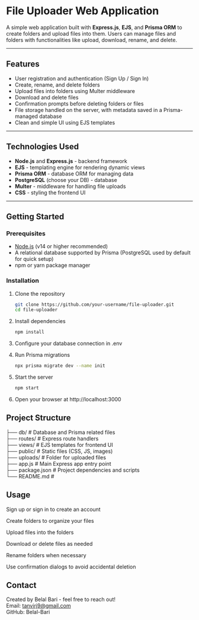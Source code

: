 # File Uploader Web Application

A simple web application built with **Express.js**, **EJS**, and **Prisma ORM** to create folders and upload files into them. Users can manage files and folders with functionalities like upload, download, rename, and delete.

---

## Features

- User registration and authentication (Sign Up / Sign In)
- Create, rename, and delete folders
- Upload files into folders using Multer middleware
- Download and delete files
- Confirmation prompts before deleting folders or files
- File storage handled on the server, with metadata saved in a Prisma-managed database
- Clean and simple UI using EJS templates

---

## Technologies Used

- **Node.js** and **Express.js** - backend framework  
- **EJS** - templating engine for rendering dynamic views  
- **Prisma ORM** - database ORM for managing data  
- **PostgreSQL** (choose your DB) - database  
- **Multer** - middleware for handling file uploads  
- **CSS** - styling the frontend UI  

---

## Getting Started

### Prerequisites

- [Node.js](https://nodejs.org/en/download/) (v14 or higher recommended)
- A relational database supported by Prisma (PostgreSQL used by default for quick setup)
- npm or yarn package manager

### Installation

1. Clone the repository  
   ```bash
   git clone https://github.com/your-username/file-uploader.git
   cd file-uploader

2. Install dependencies
    ```bash
    npm install

3. Configure your database connection in .env

4. Run Prisma migrations
    ```bash
    npx prisma migrate dev --name init

5. Start the server
    ```bash
    npm start

6. Open your browser at http://localhost:3000

## Project Structure
├── db/                     # Database and Prisma related files</br>
├── routes/                 # Express route handlers</br>
├── views/                  # EJS templates for frontend UI</br>
├── public/                 # Static files (CSS, JS, images)</br>
├── uploads/                # Folder for uploaded files</br>
├── app.js                  # Main Express app entry point</br>
├── package.json            # Project dependencies and scripts</br>
└── README.md               # </br>

## Usage
Sign up or sign in to create an account

Create folders to organize your files

Upload files into the folders

Download or delete files as needed

Rename folders when necessary

Use confirmation dialogs to avoid accidental deletion

## Contact
Created by Belal Bari - feel free to reach out!</br>
Email: tanvirj9@gmail.com</br>
GitHub: Belal-Bari
